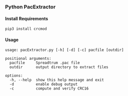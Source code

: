 ### Python PacExtractor

#### Install Requirements
`pip3 install crcmod`


#### Usage
```
usage: pacExtractor.py [-h] [-d] [-c] pacfile [outdir]

positional arguments:
  pacfile     Spreadtrum .pac file
  outdir      output directory to extract files

options:
  -h, --help  show this help message and exit
  -d          enable debug output
  -c          compute and verify CRC16
```
